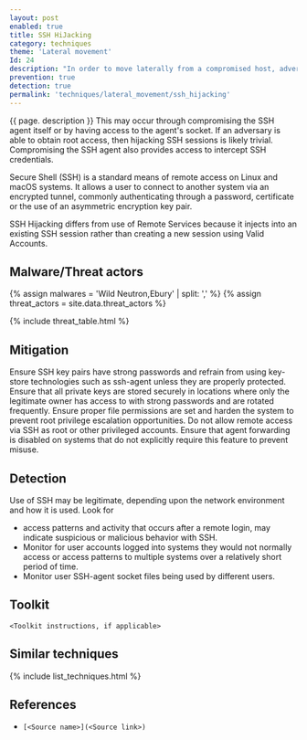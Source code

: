 ```yaml
---
layout: post
enabled: true
title: SSH HiJacking
category: techniques
theme: 'Lateral movement'
Id: 24
description: "In order to move laterally from a compromised host, adversaries may take advantage of trust relationships established with other systems via public key authentication in active SSH sessions by hijacking an existing connection to another system."
prevention: true
detection: true
permalink: 'techniques/lateral_movement/ssh_hijacking'
---
```

{{ page. description }}
This may occur through compromising the SSH agent itself or by having access to the agent's socket. If an adversary is able to obtain root access, then hijacking SSH sessions is likely trivial. Compromising the SSH agent also provides access to intercept SSH credentials.

Secure Shell (SSH) is a standard means of remote access on Linux and macOS systems. It allows a user to connect to another system via an encrypted tunnel, commonly authenticating through a password, certificate or the use of an asymmetric encryption key pair.

SSH Hijacking differs from use of Remote Services because it injects into an existing SSH session rather than creating a new session using Valid Accounts.

## Malware/Threat actors

{% assign malwares = 'Wild Neutron,Ebury' | split: ',' %}
{% assign threat_actors = site.data.threat_actors %}

{% include threat_table.html %}

## Mitigation

Ensure SSH key pairs have strong passwords and refrain from using key-store technologies such as ssh-agent unless they are properly protected. Ensure that all private keys are stored securely in locations where only the legitimate owner has access to with strong passwords and are rotated frequently. Ensure proper file permissions are set and harden the system to prevent root privilege escalation opportunities. Do not allow remote access via SSH as root or other privileged accounts. Ensure that agent forwarding is disabled on systems that do not explicitly require this feature to prevent misuse.

## Detection

Use of SSH may be legitimate, depending upon the network environment and how it is used. Look for
 * access patterns and activity that occurs after a remote login, may indicate suspicious or malicious behavior with SSH. 
 * Monitor for user accounts logged into systems they would not normally access or access patterns to multiple systems over a relatively short period of time.
 * Monitor user SSH-agent socket files being used by different users.

## Toolkit

`<Toolkit instructions, if applicable>`

## Similar techniques

{% include list_techniques.html %}


## References

* `[<Source name>](<Source link>)`